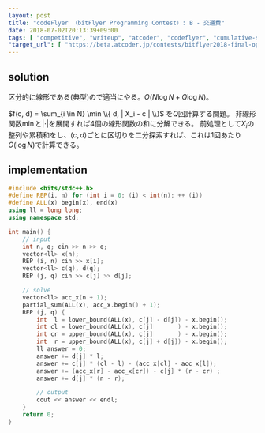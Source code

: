 ```yaml
---
layout: post
title: "codeFlyer （bitFlyer Programming Contest）: B - 交通費"
date: 2018-07-02T20:13:39+09:00
tags: [ "competitive", "writeup", "atcoder", "codeflyer", "cumulative-sum", "binary-search" ]
"target_url": [ "https://beta.atcoder.jp/contests/bitflyer2018-final-open/tasks/bitflyer2018_final_b" ]
---
```


## solution

区分的に線形である(典型)ので適当にやる。$O(N \log N + Q \log N)$。

<span>$f(c, d) = \sum_{i \in N} \min \\{ d, | X_i - c | \\}$</span> を$Q$回計算する問題。
非線形関数$\min$と<span>$| \cdot |$</span>を展開すれば$4$個の線形関数の和に分解できる。
前処理として$X_i$の整列や累積和をし、$(c, d)$ごとに区切りを二分探索すれば、これは$1$回あたり$O(\log N)$で計算できる。

## implementation

``` c++
#include <bits/stdc++.h>
#define REP(i, n) for (int i = 0; (i) < int(n); ++ (i))
#define ALL(x) begin(x), end(x)
using ll = long long;
using namespace std;

int main() {
    // input
    int n, q; cin >> n >> q;
    vector<ll> x(n);
    REP (i, n) cin >> x[i];
    vector<ll> c(q), d(q);
    REP (j, q) cin >> c[j] >> d[j];

    // solve
    vector<ll> acc_x(n + 1);
    partial_sum(ALL(x), acc_x.begin() + 1);
    REP (j, q) {
        int  l = lower_bound(ALL(x), c[j] - d[j]) - x.begin();
        int cl = lower_bound(ALL(x), c[j]       ) - x.begin();
        int cr = upper_bound(ALL(x), c[j]       ) - x.begin();
        int  r = upper_bound(ALL(x), c[j] + d[j]) - x.begin();
        ll answer = 0;
        answer += d[j] * l;
        answer += c[j] * (cl - l) - (acc_x[cl] - acc_x[l]);
        answer += (acc_x[r] - acc_x[cr]) - c[j] * (r - cr) ;
        answer += d[j] * (n - r);

        // output
        cout << answer << endl;
    }
    return 0;
}
```
